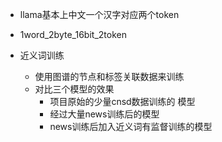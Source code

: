 - llama基本上中文一个汉字对应两个token
- 1word_2byte_16bit_2token


- 近义词训练
	- 使用图谱的节点和标签关联数据来训练
	- 对比三个模型的效果
		- 项目原始的少量cnsd数据训练的 模型
		- 经过大量news训练后的模型
		- news训练后加入近义词有监督训练的模型